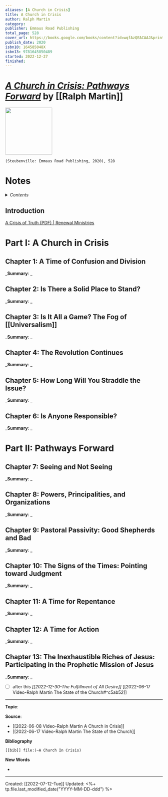 ```yaml
---
aliases: [A Church in Crisis]
title: A Church in Crisis
author: Ralph Martin
category: 
publisher: Emmaus Road Publishing
total_page: 528
cover_url: https://books.google.com/books/content?id=wqfAzQEACAAJ&printsec=frontcover&img=1&zoom=1&source=gbs_api
publish_date: 2020
isbn10: 164585048X
isbn13: 9781645850489
started: 2022-12-27
finished: 
---
```

# [*A Church in Crisis: Pathways Forward*](https://stpaulcenter.com/product/a-church-in-crisis-pathways-forward/) by [[Ralph Martin]]

<img src="https://stpaulcenter.com/wp-content/uploads/2020/08/front-cover.jpg" width=150>

`(Steubenville: Emmaus Road Publishing, 2020), 528`

# Notes

<details>
 <summary><i>Contents</i></summary>
<!-- MarkdownTOC autolink="true" -->

<!-- /MarkdownTOC -->
</details>

## Introduction 
[A Crisis of Truth (PDF) | Renewal Ministries](https://www.renewalministries.net/shop/product/a_crisis_of_truth_pdf)

# Part I: A Church in Crisis

## Chapter 1: A Time of Confusion and Division
_**Summary**: _



## Chapter 2: Is There a Solid Place to Stand?
_**Summary**: _



## Chapter 3: Is It All a Game? The Fog of [[Universalism]]
_**Summary**: _



## Chapter 4: The Revolution Continues
_**Summary**: _



## Chapter 5: How Long Will You Straddle the Issue?
_**Summary**: _



## Chapter 6: Is Anyone Responsible?
_**Summary**: _



# Part II: Pathways Forward

## Chapter 7: Seeing and Not Seeing
_**Summary**: _



## Chapter 8: Powers, Principalities, and Organizations 
_**Summary**: _



## Chapter 9: Pastoral Passivity: Good Shepherds and Bad
_**Summary**: _



## Chapter 10: The Signs of the Times: Pointing toward Judgment
_**Summary**: _



## Chapter 11: A Time for Repentance
_**Summary**: _



## Chapter 12: A Time for Action
_**Summary**: _



## Chapter 13: The Inexhaustible Riches of Jesus: Participating in the Prophetic Mission of Jesus 
_**Summary**: _





- [ ] after this *[[2022-12-30-The Fulfillment of All Desire]]* [[2022-06-17 Video-Ralph Martin The State of the Church#^c5ab52]]

--- 
**Topic**: 

**Source**: 
- [[2022-06-08 Video-Ralph Martin A Church in Crisis]]
- [[2022-06-17 Video-Ralph Martin The State of the Church]]

**Bibliography**

```query
[[bib]] file:(~A Church In Crisis)
```
 

**New Words**

- 

---
Created: [[2022-07-12-Tue]]
Updated: <%+ tp.file.last_modified_date("YYYY-MM-DD-ddd") %>
